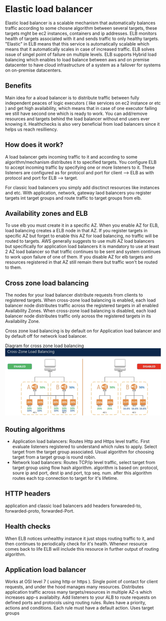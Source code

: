 # Elastic load balancer
Elastic load balancer is a scalable mechanism that automatically balances traffic according to some chosne algorithm between several targets, these
targets mght be ec2 instances, containers and ip addresses. ELB monitors health of targets associated with it and sends traffic to only healthy targets.
"Elastic" in ELB means that this service is automatically scalable which means that it automatically scales in case of increased traffic. 
ELB solves issue of singel point of failure on multiple levels.
ELB supports Hybrid load balancing which enables to load balance between aws and on premise datacenter to have cloud infrastructure of a system as a
failover for systems on on-premise datacenters.

## Benefits
Main idea for a aload balancer is to distribute traffic between fully independent peaces of logic executors ( like services on ec2 instance or etc ) and get
high availability, which means that in case of one executor failing we still have second one which is ready to work.
You can add/remove resources and targets behind the load balancer without end users ever knowing it.
Healthchecks is also very beneficial from load balancers since it helps us reach resilliency.

## How does it work?
A load balancer gets incoming traffic to it and according to some algorithm/mechanism distributes it to specified targets.
You configure ELB to accept incoming traffic by specifying one or more listeners to it.
These listeners are configured as for protocol and port for client --> ELB as with protocol and port for ELB --> target.

For classic load balancers you simply add disctinct resources like instances and etc. With application, network, gateway laod balancers you register targets int target groups and route
traffic to target groups from elb.

## Availability zones and ELB
To use elb you must create it in a specific AZ. When you enable AZ for ELB, load balancing creates a ELB node in that AZ. If you register targets in specific AZ
but forget to enable this AZ for load balancing, no traffic will be routed to targets. 
AWS generally suggests to use multi AZ load balancers but specifically for application load balancers it is mandatory to use at least 2 AZ load balancer so that
traffic continues to be sent and system continues to work upon failure of one of them.
If you disable AZ for elb targets and resources registered in that AZ still remain there but traffic won't be routed to them.

## Cross zone load balancing
The nodes for your load balancer distribute requests from clients to registered targets. When cross-zone load balancing is enabled, each load balancer node distributes traffic across the registered targets in all enabled Availability Zones. When cross-zone load balancing is disabled, each load balancer node distributes traffic only across the registered targets in its Availability Zone.

Cross zone load balancing is by default on for Application load balancer and by default off for network load balancer.

Diagram for cross zone load balancing
![diagram cross zone](./cross-zone-elb.png)

## Routing algorithms
- Application load balancers: Routes Http and Https level traffic. First evaluate listeners registered to understand which rules to apply. Select target from the target group associated. Usual algorithm for choosing
target from a target group is round robin. 
- Network load balancers: Routes TCP/ip level traffic, select target from target group using flow hash algorithm. algorithm is based on: protocol, soure ip and port, dest ip and port, tcp seq. num. after this
algorithm routes each tcp connection to target for it's lifetime. 

## HTTP headers
application and classic load balancers add headers forwareded-to, forwarded-proto, forwarded-Port. 

## Health checks
When ELB notices unhealthy instance it just stops routing traffic to it, and then continues to periodically check for it's health. Whenevr resource comes back to life
ELB will include this resource in further output of routing algorithm.


## Application load balancer
Works at OSI level 7 ( using http or https ). 
Single point of contact for client requests, and under the hood manages many resources.
Distributes application traffic across many targets/resources in multiple AZ-s which increases app-s availabilty.
Add listeners to your ALB to route requests on defined ports and protocols using routing rules.
Rules have a priority, actions and conditions.
Each rule must have a default action.
Uses target groups


